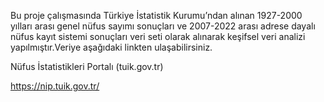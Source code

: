 Bu proje çalışmasında Türkiye İstatistik Kurumu’ndan alınan 1927-2000 yılları arası genel nüfus sayımı sonuçları ve 2007-2022 arası adrese dayalı nüfus kayıt sistemi sonuçları veri seti olarak alınarak keşifsel veri analizi yapılmıştır.Veriye aşağıdaki linkten ulaşabilirsiniz.

Nüfus İstatistikleri Portalı (tuik.gov.tr)

https://nip.tuik.gov.tr/
